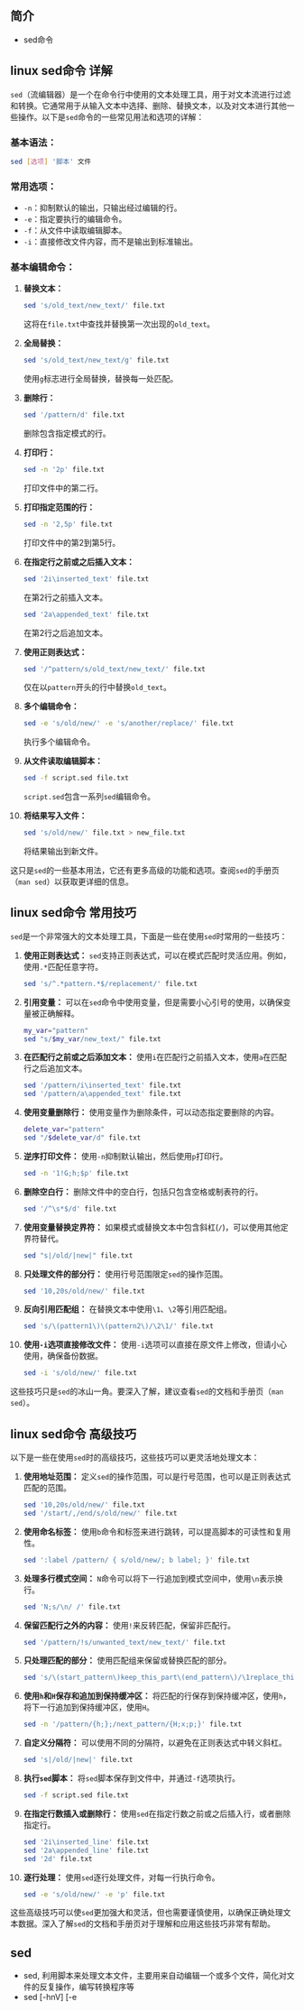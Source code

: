 ## 简介

+ sed命令

## linux sed命令 详解

`sed`（流编辑器）是一个在命令行中使用的文本处理工具，用于对文本流进行过滤和转换。它通常用于从输入文本中选择、删除、替换文本，以及对文本进行其他一些操作。以下是`sed`命令的一些常见用法和选项的详解：

### 基本语法：
```bash
sed [选项] '脚本' 文件
```

### 常用选项：
- `-n`：抑制默认的输出，只输出经过编辑的行。
- `-e`：指定要执行的编辑命令。
- `-f`：从文件中读取编辑脚本。
- `-i`：直接修改文件内容，而不是输出到标准输出。

### 基本编辑命令：
1. **替换文本：**
   ```bash
   sed 's/old_text/new_text/' file.txt
   ```
   这将在`file.txt`中查找并替换第一次出现的`old_text`。

2. **全局替换：**
   ```bash
   sed 's/old_text/new_text/g' file.txt
   ```
   使用`g`标志进行全局替换，替换每一处匹配。

3. **删除行：**
   ```bash
   sed '/pattern/d' file.txt
   ```
   删除包含指定模式的行。

4. **打印行：**
   ```bash
   sed -n '2p' file.txt
   ```
   打印文件中的第二行。

5. **打印指定范围的行：**
   ```bash
   sed -n '2,5p' file.txt
   ```
   打印文件中的第2到第5行。

6. **在指定行之前或之后插入文本：**
   ```bash
   sed '2i\inserted_text' file.txt
   ```
   在第2行之前插入文本。

   ```bash
   sed '2a\appended_text' file.txt
   ```
   在第2行之后追加文本。

7. **使用正则表达式：**
   ```bash
   sed '/^pattern/s/old_text/new_text/' file.txt
   ```
   仅在以`pattern`开头的行中替换`old_text`。

8. **多个编辑命令：**
   ```bash
   sed -e 's/old/new/' -e 's/another/replace/' file.txt
   ```
   执行多个编辑命令。

9. **从文件读取编辑脚本：**
   ```bash
   sed -f script.sed file.txt
   ```
   `script.sed`包含一系列`sed`编辑命令。

10. **将结果写入文件：**
    ```bash
    sed 's/old/new/' file.txt > new_file.txt
    ```
    将结果输出到新文件。

这只是`sed`的一些基本用法，它还有更多高级的功能和选项。查阅`sed`的手册页（`man sed`）以获取更详细的信息。

## linux sed命令 常用技巧

`sed`是一个非常强大的文本处理工具，下面是一些在使用`sed`时常用的一些技巧：

1. **使用正则表达式：**
   `sed`支持正则表达式，可以在模式匹配时灵活应用。例如，使用`.*`匹配任意字符。

   ```bash
   sed 's/^.*pattern.*$/replacement/' file.txt
   ```

2. **引用变量：**
   可以在`sed`命令中使用变量，但是需要小心引号的使用，以确保变量被正确解释。

   ```bash
   my_var="pattern"
   sed "s/$my_var/new_text/" file.txt
   ```

3. **在匹配行之前或之后添加文本：**
   使用`i`在匹配行之前插入文本，使用`a`在匹配行之后追加文本。

   ```bash
   sed '/pattern/i\inserted_text' file.txt
   sed '/pattern/a\appended_text' file.txt
   ```

4. **使用变量删除行：**
   使用变量作为删除条件，可以动态指定要删除的内容。

   ```bash
   delete_var="pattern"
   sed "/$delete_var/d" file.txt
   ```

5. **逆序打印文件：**
   使用`-n`抑制默认输出，然后使用`p`打印行。

   ```bash
   sed -n '1!G;h;$p' file.txt
   ```

6. **删除空白行：**
   删除文件中的空白行，包括只包含空格或制表符的行。

   ```bash
   sed '/^\s*$/d' file.txt
   ```

7. **使用变量替换定界符：**
   如果模式或替换文本中包含斜杠(`/`)，可以使用其他定界符替代。

   ```bash
   sed "s|/old/|new|" file.txt
   ```

8. **只处理文件的部分行：**
   使用行号范围限定`sed`的操作范围。

   ```bash
   sed '10,20s/old/new/' file.txt
   ```

9. **反向引用匹配组：**
   在替换文本中使用`\1`、`\2`等引用匹配组。

   ```bash
   sed 's/\(pattern1\)\(pattern2\)/\2\1/' file.txt
   ```

10. **使用`-i`选项直接修改文件：**
    使用`-i`选项可以直接在原文件上修改，但请小心使用，确保备份数据。

    ```bash
    sed -i 's/old/new/' file.txt
    ```

这些技巧只是`sed`的冰山一角。要深入了解，建议查看`sed`的文档和手册页（`man sed`）。

## linux sed命令 高级技巧

以下是一些在使用`sed`时的高级技巧，这些技巧可以更灵活地处理文本：

1. **使用地址范围：**
   定义`sed`的操作范围，可以是行号范围，也可以是正则表达式匹配的范围。

   ```bash
   sed '10,20s/old/new/' file.txt
   sed '/start/,/end/s/old/new/' file.txt
   ```

2. **使用命名标签：**
   使用`b`命令和标签来进行跳转，可以提高脚本的可读性和复用性。

   ```bash
   sed ':label /pattern/ { s/old/new/; b label; }' file.txt
   ```

3. **处理多行模式空间：**
   `N`命令可以将下一行追加到模式空间中，使用`\n`表示换行。

   ```bash
   sed 'N;s/\n/ /' file.txt
   ```

4. **保留匹配行之外的内容：**
   使用`!`来反转匹配，保留非匹配行。

   ```bash
   sed '/pattern/!s/unwanted_text/new_text/' file.txt
   ```

5. **只处理匹配的部分：**
   使用匹配组来保留或替换匹配的部分。

   ```bash
   sed 's/\(start_pattern\)keep_this_part\(end_pattern\)/\1replace_this_part\2/' file.txt
   ```

6. **使用`h`和`H`保存和追加到保持缓冲区：**
   将匹配的行保存到保持缓冲区，使用`h`，将下一行追加到保持缓冲区，使用`H`。

   ```bash
   sed -n '/pattern/{h;};/next_pattern/{H;x;p;}' file.txt
   ```

7. **自定义分隔符：**
   可以使用不同的分隔符，以避免在正则表达式中转义斜杠。

   ```bash
   sed 's|/old/|new|' file.txt
   ```

8. **执行`sed`脚本：**
   将`sed`脚本保存到文件中，并通过`-f`选项执行。

   ```bash
   sed -f script.sed file.txt
   ```

9. **在指定行数插入或删除行：**
   使用`sed`在指定行数之前或之后插入行，或者删除指定行。

   ```bash
   sed '2i\inserted_line' file.txt
   sed '2a\appended_line' file.txt
   sed '2d' file.txt
   ```

10. **逐行处理：**
    使用`sed`逐行处理文件，对每一行执行命令。

    ```bash
    sed -e 's/old/new/' -e 'p' file.txt
    ```

这些高级技巧可以使`sed`更加强大和灵活，但也需要谨慎使用，以确保正确处理文本数据。深入了解`sed`的文档和手册页对于理解和应用这些技巧非常有帮助。

## sed  

+ sed, 利用脚本来处理文本文件，主要用来自动编辑一个或多个文件，简化对文件的反复操作，编写转换程序等
+ sed [-hnV] [-e<script>][-f<script文件>][文本文件]
+ 参数说明
  + `-e<script>` : 以选项中指定的script来处理输入的文本文件
  + `-f<script 文件>` ：以选项中指定的script文件来处理输入的文本文件
  + `-h` ： 显示帮助
  + `-n` ： 仅显示script处理后的结果
+ 动作说明
  + `a` ： 新增，a的后面可以接字符串，这些字符串会在新的一行出现（目前的下一行）
  + `c` ： 取代，c的后面可以接字符串，这些字符串可以取代n1, n2之间的行
  + `d` ： 删除，因为是删除，所以d后面通常不接任何东西
  + `i` ： 插入，i的后面可以接字符串，而这些字符串会出现在新的一行（目前的上一行）
  + `p` ： 打印，将某个选择的数据打印
  + `s` :  取代，可以直接进行取代的工作，通常搭配正则表达式

在Linux中，`sed`命令是一种流编辑器，用于对文本进行流式处理和转换。它读取输入文本的每一行，根据指定的规则进行模式匹配和替换操作，并将处理后的文本输出到标准输出或指定的文件中。

以下是`sed`命令的一般语法：

```
sed [options] 'command' input_file
```

其中，`options`是可选的一些选项，`command`是要执行的`sed`命令，`input_file`是要处理的输入文件。

以下是一些常见的`sed`命令选项和用法：

1. 替换文本：
   ```
   sed 's/pattern/replacement/' input_file
   ```

   此命令将输入文件中的每一行，将匹配`pattern`的内容替换为`replacement`。

2. 删除行：
   ```
   sed '3d' input_file
   ```

   此命令将删除输入文件中的第三行。

3. 使用正则表达式进行匹配：
   ```
   sed -n '/pattern/p' input_file
   ```

   此命令将仅打印匹配正则表达式`pattern`的行。

`sed`命令还支持其他一些高级功能，如全局替换、插入、追加和删除文本行，条件执行等。您可以使用不同的`sed`命令和选项来完成各种文本处理任务。

请注意，`sed`命令是一种非交互式的编辑器，它将按照指定的命令对输入文本进行处理，并将结果输出到标准输出或指定的文件中。它不会修改原始文件，除非您使用重定向符号（`>`）将输出重定向到原始文件。
